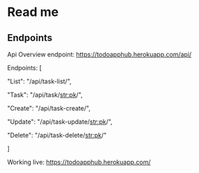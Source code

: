 # Read me 

## Endpoints
Api Overview endpoint: https://todoapphub.herokuapp.com/api/

Endpoints: [

   "List": "/api/task-list/",
   
   "Task": "/api/task/<str:pk>/",
   
   "Create": "/api/task-create/",
   
   "Update": "/api/task-update/<str:pk>/",
   
   "Delete": "/api/task-delete/<str:pk>/"
   
]


Working live: https://todoapphub.herokuapp.com/
